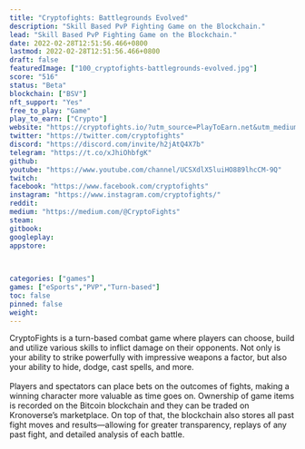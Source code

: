 ```yaml
---
title: "Cryptofights: Battlegrounds Evolved"
description: "Skill Based PvP Fighting Game on the Blockchain."
lead: "Skill Based PvP Fighting Game on the Blockchain."
date: 2022-02-28T12:51:56.466+0800
lastmod: 2022-02-28T12:51:56.466+0800
draft: false
featuredImage: ["100_cryptofights-battlegrounds-evolved.jpg"]
score: "516"
status: "Beta"
blockchain: ["BSV"]
nft_support: "Yes"
free_to_play: "Game"
play_to_earn: ["Crypto"]
website: "https://cryptofights.io/?utm_source=PlayToEarn.net&utm_medium=organic&utm_campaign=gamepage"
twitter: "https://twitter.com/cryptofights"
discord: "https://discord.com/invite/h2jAtQ4X7b"
telegram: "https://t.co/xJhiOhbfgK"
github: 
youtube: "https://www.youtube.com/channel/UCSXdlX5luiHO889lhcCM-9Q"
twitch: 
facebook: "https://www.facebook.com/cryptofights"
instagram: "https://www.instagram.com/cryptofights/"
reddit: 
medium: "https://medium.com/@CryptoFights"
steam: 
gitbook: 
googleplay: 
appstore: 

  
    
categories: ["games"]
games: ["eSports","PVP","Turn-based"]
toc: false
pinned: false
weight: 
---
```

CryptoFights is a turn-based combat game where players can choose, build and utilize various skills to inflict damage on their opponents. Not only is your ability to strike powerfully with impressive weapons a factor, but also your ability to hide, dodge, cast spells, and more.<br> <br> Players and spectators can place bets on the outcomes of fights, making a winning character more valuable as time goes on. Ownership of game items is recorded on the Bitcoin blockchain and they can be traded on Kronoverse’s marketplace. On top of that, the blockchain also stores all past fight moves and results—allowing for greater transparency, replays of any past fight, and detailed analysis of each battle.